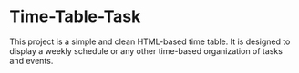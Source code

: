 # Time-Table-Task
This project is a simple and clean HTML-based time table. It is designed to display a weekly schedule or any other time-based organization of tasks and events.
